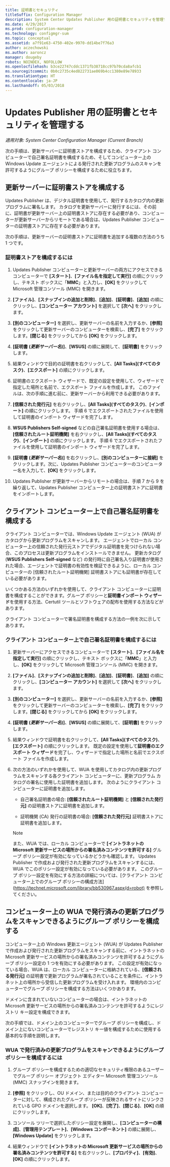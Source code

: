 ```yaml
---
title: 証明書とセキュリティ
titleSuffix: Configuration Manager
description: System Center Updates Publisher 用の証明書とセキュリティを管理する
ms.date: 4/29/2017
ms.prod: configuration-manager
ms.technology: configmgr-sum
ms.topic: conceptual
ms.assetid: a7f91e63-4750-402e-9970-dd14be7f76a3
author: aczechowski
ms.author: aaroncz
manager: dougeby
robots: NOINDEX, NOFOLLOW
ms.openlocfilehash: b3ce22747cddc1371fb38718cc97b70cda8afcb1
ms.sourcegitcommit: 0b0c2735c4ed822731ae069b4cc1380e89e78933
ms.translationtype: HT
ms.contentlocale: ja-JP
ms.lasthandoff: 05/03/2018
---
```

# <a name="manage-certificates-and-security-for-updates-publisher"></a>Updates Publisher 用の証明書とセキュリティを管理する

*適用対象: System Center Configuration Manager (Current Branch)*

次の手順は、更新サーバーに証明書ストアを構成するため、クライアント コンピューターで自己署名証明書を構成するため、そしてコンピューター上の Windows Update エージェントによる発行された更新プログラムのスキャンを許可するようにグループ ポリシーを構成するために役立ちます。

## <a name="configure-the-certificate-store-on-the-update-server"></a>更新サーバーに証明書ストアを構成する
 Updates Publisher は、デジタル証明書を使用して、発行するカタログ内の更新プログラムに署名します。 カタログを更新サーバーに発行するには、その前に、証明書が更新サーバー上の証明書ストアに存在する必要があり、コンピューターが更新サーバーからリモートである場合は、Updates Publisher コンピューターの証明書ストアに存在する必要があります。

次の手順は、更新サーバーの証明書ストアに証明書を追加する複数の方法のうち 1 つです。

### <a name="to-configure-the-certificate-store"></a>証明書ストアを構成するには
1.  Updates Publisher コンピューターと更新サーバーの両方にアクセスできるコンピューターで **[スタート]**、**[ファイル名を指定して実行]** の順にクリックし、テキスト ボックスに「**MMC**」と入力し、**[OK]** をクリックして Microsoft 管理コンソール (MMC) を開きます。

2.  **[ファイル]**、**[スナップインの追加と削除]**、**[追加]**、**[証明書]**、**[追加]** の順にクリックし、**[コンピューター アカウント]** を選択して **[次へ]** をクリックします。

3.  **[別のコンピューター]** を選択し、更新サーバーの名前を入力するか、**[参照]** をクリックして更新サーバーのコンピューターを検索し、**[完了]** をクリックします。**[閉じる]** をクリックしてから **[OK]** をクリックします。

4.  **[証明書 (*更新サーバー名*)]**、**[WSUS]** の順に展開して、**[証明書]** をクリックします。

5.  結果ウィンドウで目的の証明書を右クリックして、**[All Tasks]\(すべてのタスク)**、**[エクスポート]** の順にクリックします。

6.  証明書のエクスポート ウィザードで、既定の設定を使用して、ウィザードで指定した場所と名前で、エクスポート ファイルを作成します。 このファイルは、次の手順に進む前に、更新サーバーから利用できる必要があります。

7.  **[信頼された発行元]** を右クリックし、**[All Tasks]\(すべてのタスク)**、**[インポート]** の順にクリックします。 手順 6 でエクスポートされたファイルを使用して証明書のインポート ウィザードを完了します。

8.  **WSUS Publishers Self-signed** などの自己署名証明書を使用する場合は、**[信頼されたルート証明機関]** を右クリックし、**[All Tasks]\(すべてのタスク)**、**[インポート]** の順にクリックします。 手順 6 でエクスポートされたファイルを使用して証明書のインポート ウィザードを完了します。

9.  **[証明書 (*更新サーバー名*)]** を右クリックし、**[別のコンピューターに接続]** をクリックします。次に、Updates Publisher コンピューターのコンピューター名を入力して、**[OK]** をクリックします。

10. Updates Publisher が更新サーバーからリモートの場合は、手順 7 から 9 を繰り返して、Updates Publisher コンピューター上の証明書ストアに証明書をインポートします。



## <a name="configure-a-self-signing-certificate-on-client-computers"></a>クライアント コンピューター上で自己署名証明書を構成する
クライアント コンピューターでは、Windows Update エージェント (WUA) がカタログから更新プログラムをスキャンします。 エージェントでローカル コンピューター上の信頼された発行元ストアでデジタル証明書を見つけられない場合、このプロセスは更新プログラムをインストールできません。 更新カタログ (**WSUS Publishers Self-signed** など) の発行時に自己署名入り証明書が使用された場合、エージェントで証明書の有効性を検証できるように、ローカル コンピューターの [信頼されたルート証明機関] 証明書ストアにも証明書が存在している必要があります。

いくつかある方法のいずれかを使用して、クライアント コンピューターに証明書を構成することができます。グループ ポリシーと**証明書インポート ウィザード**を使用する方法、Certutil ツールとソフトウェアの配布を使用する方法などがあります。

クライアント コンピューターで署名証明書を構成する方法の一例を次に示してあります。

### <a name="to-configure-a-self-signing-certificate-on-client-computers"></a>クライアント コンピューター上で自己署名証明書を構成するには
1.  更新サーバーにアクセスできるコンピューターで **[スタート]**、**[ファイル名を指定して実行]** の順にクリックし、テキスト ボックスに「**MMC**」と入力し、**[OK]** をクリックして Microsoft 管理コンソール (MMC) を開きます。

2.  **[ファイル]**、**[スナップインの追加と削除]**、**[追加]**、**[証明書]**、**[追加]** の順にクリックし、**[コンピューター アカウント]** を選択して **[次へ]** をクリックします。

3.  **[別のコンピューター]** を選択し、更新サーバーの名前を入力するか、**[参照]** をクリックして更新サーバーのコンピューターを検索し、**[完了]** をクリックします。**[閉じる]** をクリックしてから **[OK]** をクリックします。

4.  **[証明書 (*更新サーバー名*)]**、**[WSUS]** の順に展開して、**[証明書]** をクリックします。

5.  結果ウィンドウで証明書を右クリックして、**[All Tasks]\(すべてのタスク)**、**[エクスポート]** の順にクリックします。 既定の設定を使用して**証明書のエクスポート ウィザード**を完了し、ウィザードで指定した場所と名前でエクスポート ファイルを作成します。

6.  次の方法のいずれかを使用して、WUA を使用してカタログ内の更新プログラムをスキャンする各クライアント コンピューターに、更新プログラム カタログの署名に使用した証明書を追加します。 次のようにクライアント コンピューターに証明書を追加します。

    -   自己署名証明書の場合: **[信頼されたルート証明機関]** と **[信頼された発行元]** の証明書ストアに証明書を追加します。

    -   証明機関 (CA) 発行の証明書の場合: **[信頼された発行元]** 証明書ストアに証明書を追加します。

    > [!NOTE]
    > また、WUA では、ローカル コンピューターで **[イントラネットの Microsoft 更新サービスの場所からの署名済みコンテンツを許可する]** グループ ポリシー設定が有効になっているかどうかも確認します。 Updates Publisher で作成および発行された更新プログラムをスキャンするには、WUA でこのポリシー設定が有効になっている必要があります。 このグループ ポリシー設定を有効にする方法の詳細については、[クライアント コンピューター上でのグループ ポリシーの構成方法] (https://technet.microsoft.com/library/bb530967.aspx(d=robot) を参照してください。



## <a name="configuring-group-policy-to-allow-wua-on-computers-to-scan-for-published-updates"></a>コンピューター上の WUA で発行済みの更新プログラムをスキャンできるようにグループ ポリシーを構成する
コンピューター上の Windows 更新エージェント (WUA) が Updates Publisher で作成および発行された更新プログラムをスキャンする前に、イントラネットの Microsoft 更新サービスの場所からの署名済みコンテンツを許可するようにグループ ポリシー設定の 1 つを有効にする必要があります。 この設定が有効になっている場合、WUA は、ローカル コンピューターに格納されている、**[信頼される発行元]** の証明書で更新プログラムが署名されていることを条件に、イントラネット上の場所から受信した更新プログラムを受け入れます。 環境内のコンピューターでグループ ポリシーを構成する方法はいくつかあります。

ドメインに含まれていないコンピューターの場合は、イントラネットの Microsoft 更新サービスの場所からの署名済みコンテンツを許可するようにレジストリ キー設定を構成できます。

次の手順では、ドメイン上のコンピューターでグループ ポリシーを構成し、ドメイン上にないコンピューターでレジストリ キー値を構成するために使用する基本的な手順を説明します。

### <a name="to-configure-group-policy-to-allow-wua-to-scan-for-published-updates"></a>WUA で発行済みの更新プログラムをスキャンできるようにグループ ポリシーを構成するには
1.  グループ ポリシーを構成するための適切なセキュリティ権限のあるユーザーでグループ ポリシー オブジェクト エディター Microsoft 管理コンソール (MMC) スナップインを開きます。

2.  **[参照]** をクリックし、OU ドメイン、または目的のクライアント コンピューターに対して、構成されたグループ ポリシーが反映されるサイトにリンクされている GPO ドメインを選択します。 **[OK]**、**[完了]**、**[閉じる]**、**[OK]** の順にクリックします。

3.  コンソール ツリーで選択したポリシー設定を展開し、**[コンピューターの構成]**、**[管理用テンプレート]**、**[Windows コンポーネント]** の順に展開し、**[Windows Update]** をクリックします。

4.  結果ウィンドウで **[イントラネットの Microsoft 更新サービスの場所からの署名済みコンテンツを許可する]** を右クリックし、**[プロパティ]**、**[有効]**、**[OK]** の順にクリックします。
